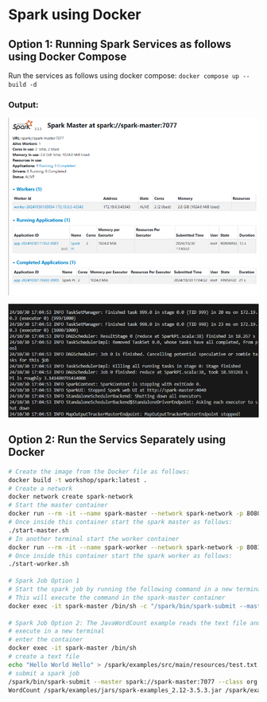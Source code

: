 # Spark using Docker
## Option 1: Running Spark Services as follows using Docker Compose
Run the services as follows using docker compose: `docker compose up --build -d`

### Output:
![MasterAndWorkerCreated](./SparkPiExampleOutput2.png)

![PiValueCalculated](./SparkPiExampleOutput1.png)

## Option 2: Run the Servics Separately using Docker
```bash
# Create the image from the Docker file as follows:
docker build -t workshop/spark:latest .
# Create a network
docker network create spark-network
# Start the master container
docker run --rm -it --name spark-master --network spark-network -p 8080:8080 -p 7077:7077 -e "SPARK_LOCAL_IP=spark-master" -e "SPARK_MASTER_PORT=7077" -e "SPARK_MASTER_WEBUI_PORT=8080" workshop/spark:latest /bin/sh
# Once inside this container start the spark master as follows:
./start-master.sh
# In another terminal start the worker container
docker run --rm -it --name spark-worker --network spark-network -p 8081:8081 -e "SPARK_MASTER=spark://spark-master:7077" -e "SPARK_WORKER_WEBUI_PORT=8081" workshop/spark:latest /bin/sh
# Once inside this container start the spark worker as follows:
./start-worker.sh

# Spark Job Option 1
# Start the spark job by running the following command in a new terminal
# This will execute the command in the spark-master container
docker exec -it spark-master /bin/sh -c "/spark/bin/spark-submit --master spark://spark-master:7077 --class org.apache.spark.examples.SparkPi  /spark/examples/jars/spark-examples_2.12-3.5.3.jar 1000"

# Spark Job Option 2: The JavaWordCount example reads the text file and counts the occurrences of each word.
# execute in a new terminal
# enter the container
docker exec -it spark-master /bin/sh
# create a text file
echo "Hello World Hello" > /spark/examples/src/main/resources/test.txt
# submit a spark job
/spark/bin/spark-submit --master spark://spark-master:7077 --class org.apache.spark.examples.Java
WordCount /spark/examples/jars/spark-examples_2.12-3.5.3.jar /spark/examples/src/main/resources/test.txt
```